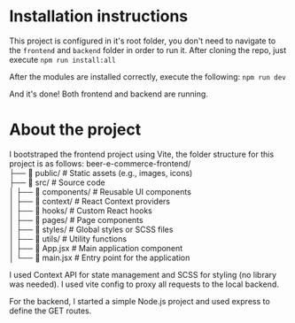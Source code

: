 # Installation instructions
This project is configured in it's root folder, you don't need to navigate to the `frontend` and `backend` folder in order to run it. After cloning the repo, just execute
`npm run install:all`

After the modules are installed correctly, execute the following:
`npm run dev`

And it's done! Both frontend and backend are running.

# About the project
I bootstraped the frontend project using Vite, the folder structure for this project is as follows:
beer-e-commerce-frontend/  
├── 📁 public/               # Static assets (e.g., images, icons)  
├── 📁 src/                  # Source code  
│   ├── 📁 components/       # Reusable UI components  
│   ├── 📁 context/          # React Context providers  
│   ├── 📁 hooks/            # Custom React hooks  
│   ├── 📁 pages/            # Page components  
│   ├── 📁 styles/           # Global styles or SCSS files  
│   ├── 📁 utils/            # Utility functions  
│   ├── 📄 App.jsx           # Main application component  
│   └── 📄 main.jsx          # Entry point for the application  

I used Context API for state management and SCSS for styling (no library was needed). I used vite config to proxy all requests to the local backend.

For the backend, I started a simple Node.js project and used express to define the GET routes.
